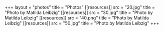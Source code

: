 +++
layout = "photos"
title = "Photos"
[[resources]]
  src = "20.jpg"
  title = "Photo by Matilda Leibzig"
[[resources]]
  src = "30.jpg"
  title = "Photo by Matilda Leibzig"
[[resources]]
  src = "40.png"
  title = "Photo by Matilda Leibzig"
[[resources]]
  src = "50.jpg"
  title = "Photo by Matilda Leibzig"
+++

